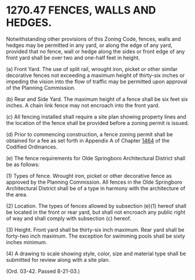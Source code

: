 1270.47 FENCES, WALLS AND HEDGES.
=================================

Notwithstanding other provisions of this Zoning Code, fences, walls and
hedges may be permitted in any yard, or along the edge of any yard,
provided that no fence, wall or hedge along the sides or front edge of
any front yard shall be over two and one-half feet in height.

​(a) Front Yard. The use of split rail, wrought iron, picket or other
similar decorative fences not exceeding a maximum height of thirty-six
inches or impeding the vision into the flow of traffic may be permitted
upon approval of the Planning Commission.

​(b) Rear and Side Yard. The maximum height of a fence shall be six feet
six inches. A chain link fence may not encroach into the front yard.

​(c) All fencing installed shall require a site plan showing property
lines and the location of the fence shall be provided before a zoning
permit is issued.

​(d) Prior to commencing construction, a fence zoning permit shall be
obtained for a fee as set forth in Appendix A of Chapter
[1464](58d37b9c.html) of the Codified Ordinances.

​(e) The fence requirements for Olde Springboro Architectural District
shall be as follows:

​(1) Types of fence. Wrought iron, picket or other decorative fence as
approved by the Planning Commission. All fences in the Olde Springboro
Architectural District shall be of a type in harmony with the
architecture of the area.

​(2) Location. The types of fences allowed by subsection (e)(1) hereof
shall be located in the front or rear yard, but shall not encroach any
public right of way and shall comply with subsection (c) hereof.

​(3) Height. Front yard shall be thirty-six inch maximum. Rear yard
shall be forty-two inch maximum. The exception for swimming pools shall
be sixty inches minimum.

​(4) A drawing to scale showing style, color, size and material type
shall be submitted for review along with a site plan.

(Ord. 03-42. Passed 8-21-03.)
